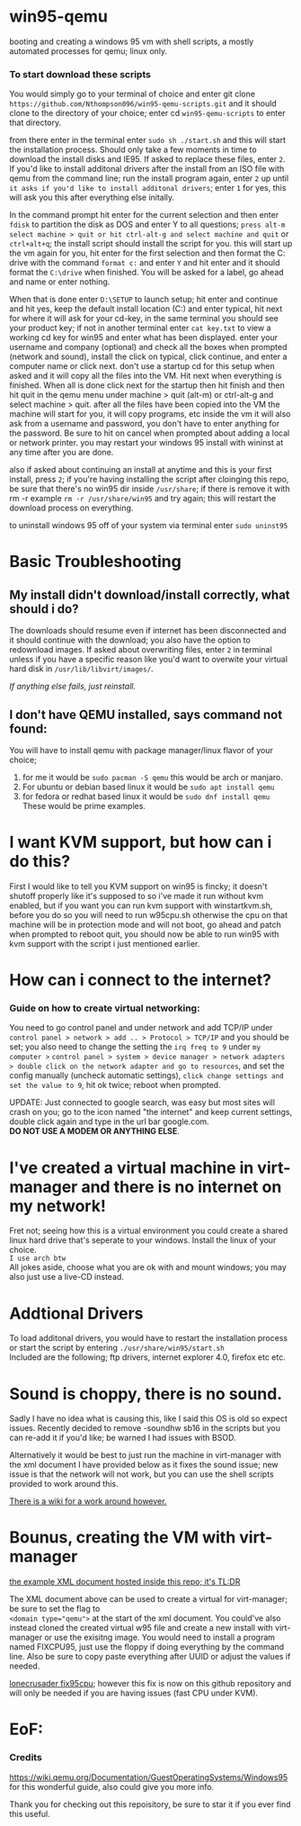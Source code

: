# win95-qemu
booting and creating a windows 95 vm with shell scripts, a mostly automated processes for qemu; linux only.

### To start download these scripts

You would simply go to your terminal of choice and enter git clone `https://github.com/Nthompson096/win95-qemu-scripts.git` 
and it should clone to the directory of your choice; enter cd `win95-qemu-scripts` to enter that directory. 

from there enter in the terminal enter `sudo sh ./start.sh` and this will start the installation process. Should only take a few moments in time to download the install disks and IE95. If asked to replace these files, enter `2`. If you'd like to install additonal drivers after the install from an ISO file with qemu from the command line; run the install program again, enter `2` up until `it asks if you'd like to install additonal drivers`; enter `1` for yes, this will ask you this after everything else initally.

In the command prompt hit enter for the current selection and then enter `fdisk` to partition the disk as DOS and enter Y to all questions; `press alt-m select machine > quit or hit ctrl-alt-g and select machine and quit` or `ctrl+alt+q`; the install script should install the script for you. this will start up the vm again for you, hit enter for the first selection and then format the C: drive with the command `format c:` and enter `Y` and hit enter and it should format the `C:\drive` when finished. You will be asked for a label, go ahead and name or enter nothing.

When that is done enter `D:\SETUP` to launch setup; hit enter and continue and hit yes, keep the default install location (C:\) and enter typical, hit next for where it will ask for your cd-key, in the same terminal you should see your product key; if not in another terminal enter `cat key.txt` to view a working cd key for win95 and enter what has been displayed. enter your username and company (optional) and check all the boxes when prompted (network and sound), install the click on typical, click continue, and enter a computer name or click next. don't use a startup cd for this setup when asked and it will copy all the files into the VM. Hit next when everything is finished. When all is done click next for the startup then hit finish and then hit quit in the qemu menu under machine > quit (alt-m) or ctrl-alt-g and select machine > quit. after all the files have been copied into the VM the machine will start for you, it will copy programs, etc inside the vm it will also ask from a username and password, you don't have to enter anything for the password. Be sure to hit on cancel when prompted about adding a local or network printer. you may restart your windows 95 install with wininst at any time after you are done.

also if asked about continuing an install at anytime and this is your first install, press `2`; if you're having installing the script after cloinging this repo, be sure that there's no win95 dir inside 
`/usr/share`; if there is remove it with rm -r example `rm -r /usr/share/win95` and try again; this will restart the download process on everything.

to uninstall windows 95 off of your system via terminal enter `sudo uninst95`

# Basic Troubleshooting

## My install didn't download/install correctly, what should i do?
The downloads should resume even if internet has been disconnected and it should continue with the download; you also have the option to redownload images. If asked about overwriting files, enter `2` in terminal unless if you have a specific reason like you'd want to overwite your virtual hard disk in `/usr/lib/libvirt/images/`.

*If anything else fails, just reinstall.*

## I don't have QEMU installed, says command not found:

You will have to install qemu with package manager/linux flavor of your choice; 
1) for me it would be `sudo pacman -S qemu` this would be arch or manjaro.
2) For ubuntu or debian based linux it would be `sudo apt install qemu`
3) for fedora or redhat based linux it would be `sudo dnf install qemu`
These would be prime examples.


# I want KVM support, but how can i do this?

First I would like to tell you KVM support on win95 is fincky; it doesn't shutoff properly like it's supposed to so i've made it run without kvm enabled, but if you want you can run kvm support with winstartkvm.sh, before you do so you will need to run w95cpu.sh otherwise the cpu on that machine will be in protection mode and will not boot, go ahead and patch when prompted to reboot quit, you should now be able to run win95 with kvm support with the script i just mentioned earlier.

# How can i connect to the internet?

### Guide on how to create virtual networking:
You need to go control panel and under network and add TCP/IP under `control panel > network > add .. > Protocol > TCP/IP` and you should be set; you also need to change the setting the `irq freq to 9` under 
`my computer >` `control panel > system > device manager > network adapters > double click on the network adapter and go to resources`, and set the config manually (uncheck automatic settings), 
`click change settings and set the value to 9`, hit ok twice; reboot when prompted.

UPDATE: Just connected to google search, was easy but most sites will crash on you; go to the icon named "the internet" and keep current settings, double click again and type in the url bar google.com. <br/>
**DO NOT USE A MODEM OR ANYTHING ELSE**.

# I've created a virtual machine in virt-manager and there is no internet on my network!

Fret not; seeing how this is a virtual environment you could create a shared linux hard drive that's seperate to your windows. Install the linux of your choice.
<br/>`I use arch btw`<br/>
All jokes aside, choose what you are ok with and mount windows; you may also just use a live-CD instead.

# Addtional Drivers 

To load additonal drivers, you would have to restart the installation process or start the script by entering `./usr/share/win95/start.sh` <br/>
Included are the following; ftp drivers, internet explorer 4.0, firefox etc etc.


# Sound is choppy, there is no sound.

Sadly I have no idea what is causing this, like I said this OS is old so expect issues. Recently decided to remove 
-soundhw sb16 in the scripts but you can re-add it if you'd like; be warned I had issues with BSOD.

Alternatively it would be best to just run the machine in virt-manager with the xml document I have provided below as it fixes the sound issue; new issue is that the network will not work, but you can use the shell scripts provided to work around this.

[There is a wiki for a work around however.](https://wiki.osdev.org/Sound_Blaster_16#QEMU_support)

# Bounus, creating the VM with virt-manager

[the example XML document hosted inside this repo; it's TL:DR](https://raw.githubusercontent.com/Nthompson096/win95-qemu-scripts/main/example-win95.xml)


The XML document above can be used to create a virtual for virt-manager; be sure to set the flag to <br /> `<domain type="qemu">` at the start of the xml document. You could've also instead cloned the created virtual w95 file and create a new install with virt-manager or use the exisitng image. You would need to install a program named FIXCPU95, just use the floppy if doing everything by the command line. Also be sure to copy paste everything after UUID or adjust the values if needed.

[lonecrusader fix95cpu](http://lonecrusader.x10host.com/fix95cpu.html); however this fix is now on this github repository and will only be needed if you are having issues (fast CPU under KVM).

# EoF:

### Credits
https://wiki.qemu.org/Documentation/GuestOperatingSystems/Windows95 for this wonderful guide, also could give you more info.

Thank you for checking out this repoisitory, be sure to star it if you ever find this useful.
